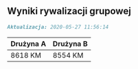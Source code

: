 ## Wyniki rywalizacji grupowej

```markdown
Aktualizacja: 2020-05-27 11:56:14
```

Drużyna A | Drużyna B
------------ | -------------
 8618 KM | 8554 KM